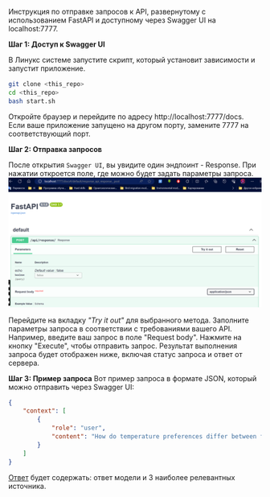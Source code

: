 Инструкция по отправке запросов к API, развернутому с использованием FastAPI и доступному через Swagger UI на localhost:7777.

**Шаг 1: Доступ к Swagger UI**

В Линукс системе запустите скрипт, который установит зависимости и запустит приложение.
```bash
git clone <this_repo>
cd <this_repo>
bash start.sh
```

Откройте браузер и перейдите по адресу http://localhost:7777/docs. Если ваше приложение запущено на другом порту, замените 7777 на соответствующий порт.


**Шаг 2: Отправка запросов**

После открытия `Swagger UI`, вы увидите один эндпоинт - Response.
При нажатии откроется поле, где можно будет задать параметры запроса. 
![alt text](image.png)

Перейдите на вкладку *"Try it out"* для выбранного метода.
Заполните параметры запроса в соответствии с требованиями вашего API. Например, введите ваш запрос в поле "Request body".
Нажмите на кнопку "Execute", чтобы отправить запрос.
Результат выполнения запроса будет отображен ниже, включая статус запроса и ответ от сервера.

**Шаг 3: Пример запроса**
Вот пример запроса в формате JSON, который можно отправить через Swagger UI:

```json
{
    "context": [
        {
            "role": "user",
            "content": "How do temperature preferences differ between forest seedeaters and other species?"
        }
    ]
}
```
[Ответ](response.json) будет содержать: ответ модели и 3 наиболее релевантных источника.



